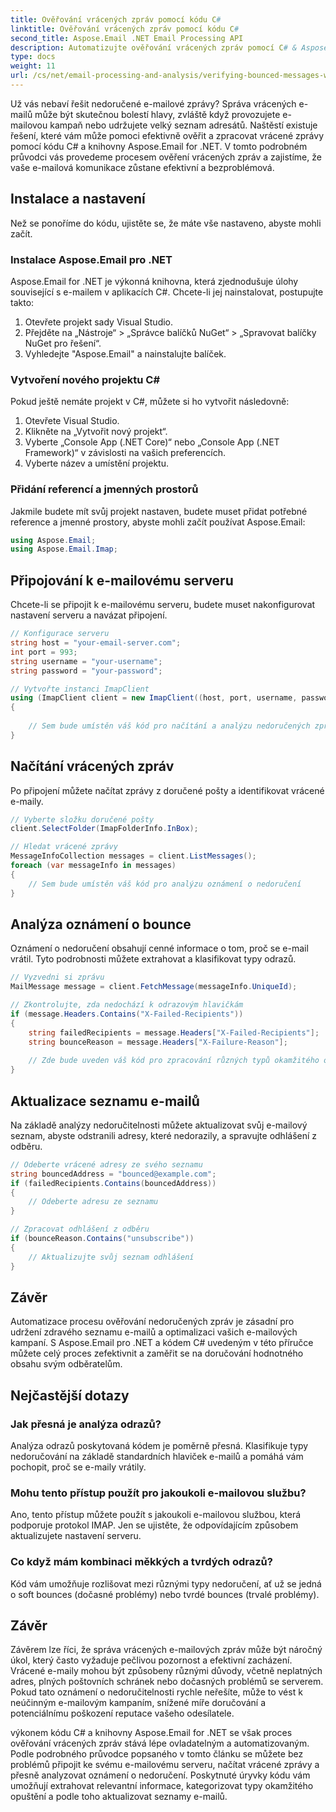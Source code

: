 ```yaml
---
title: Ověřování vrácených zpráv pomocí kódu C#
linktitle: Ověřování vrácených zpráv pomocí kódu C#
second_title: Aspose.Email .NET Email Processing API
description: Automatizujte ověřování vrácených zpráv pomocí C# & Aspose.Email pro .NET. Spravujte bez námahy e-mailové seznamy a zvyšte efektivitu kampaní.
type: docs
weight: 11
url: /cs/net/email-processing-and-analysis/verifying-bounced-messages-with-csharp-code/
---
```


Už vás nebaví řešit nedoručené e-mailové zprávy? Správa vrácených e-mailů může být skutečnou bolestí hlavy, zvláště když provozujete e-mailovou kampaň nebo udržujete velký seznam adresátů. Naštěstí existuje řešení, které vám může pomoci efektivně ověřit a zpracovat vrácené zprávy pomocí kódu C# a knihovny Aspose.Email for .NET. V tomto podrobném průvodci vás provedeme procesem ověření vrácených zpráv a zajistíme, že vaše e-mailová komunikace zůstane efektivní a bezproblémová.

## Instalace a nastavení

Než se ponoříme do kódu, ujistěte se, že máte vše nastaveno, abyste mohli začít.

### Instalace Aspose.Email pro .NET

Aspose.Email for .NET je výkonná knihovna, která zjednodušuje úlohy související s e-mailem v aplikacích C#. Chcete-li jej nainstalovat, postupujte takto:

1. Otevřete projekt sady Visual Studio.
2. Přejděte na „Nástroje“ > „Správce balíčků NuGet“ > „Spravovat balíčky NuGet pro řešení“.
3. Vyhledejte "Aspose.Email" a nainstalujte balíček.

### Vytvoření nového projektu C#

Pokud ještě nemáte projekt v C#, můžete si ho vytvořit následovně:

1. Otevřete Visual Studio.
2. Klikněte na „Vytvořit nový projekt“.
3. Vyberte „Console App (.NET Core)“ nebo „Console App (.NET Framework)“ v závislosti na vašich preferencích.
4. Vyberte název a umístění projektu.

### Přidání referencí a jmenných prostorů

Jakmile budete mít svůj projekt nastaven, budete muset přidat potřebné reference a jmenné prostory, abyste mohli začít používat Aspose.Email:

```csharp
using Aspose.Email;
using Aspose.Email.Imap;

```

## Připojování k e-mailovému serveru

Chcete-li se připojit k e-mailovému serveru, budete muset nakonfigurovat nastavení serveru a navázat připojení.

```csharp
// Konfigurace serveru
string host = "your-email-server.com";
int port = 993;
string username = "your-username";
string password = "your-password";

// Vytvořte instanci ImapClient
using (ImapClient client = new ImapClient((host, port, username, password))
{
   
    // Sem bude umístěn váš kód pro načítání a analýzu nedoručených zpráv
}
```

## Načítání vrácených zpráv

Po připojení můžete načítat zprávy z doručené pošty a identifikovat vrácené e-maily.

```csharp
// Vyberte složku doručené pošty
client.SelectFolder(ImapFolderInfo.InBox);

// Hledat vrácené zprávy
MessageInfoCollection messages = client.ListMessages();
foreach (var messageInfo in messages)
{
    // Sem bude umístěn váš kód pro analýzu oznámení o nedoručení
}
```

## Analýza oznámení o bounce

Oznámení o nedoručení obsahují cenné informace o tom, proč se e-mail vrátil. Tyto podrobnosti můžete extrahovat a klasifikovat typy odrazů.

```csharp
// Vyzvedni si zprávu
MailMessage message = client.FetchMessage(messageInfo.UniqueId);

// Zkontrolujte, zda nedochází k odrazovým hlavičkám
if (message.Headers.Contains("X-Failed-Recipients"))
{
    string failedRecipients = message.Headers["X-Failed-Recipients"];
    string bounceReason = message.Headers["X-Failure-Reason"];
    
    // Zde bude uveden váš kód pro zpracování různých typů okamžitého opuštění
}
```

## Aktualizace seznamu e-mailů

Na základě analýzy nedoručitelnosti můžete aktualizovat svůj e-mailový seznam, abyste odstranili adresy, které nedorazily, a spravujte odhlášení z odběru.

```csharp
// Odeberte vrácené adresy ze svého seznamu
string bouncedAddress = "bounced@example.com";
if (failedRecipients.Contains(bouncedAddress))
{
    // Odeberte adresu ze seznamu
}

// Zpracovat odhlášení z odběru
if (bounceReason.Contains("unsubscribe"))
{
    // Aktualizujte svůj seznam odhlášení
}
```

## Závěr

Automatizace procesu ověřování nedoručených zpráv je zásadní pro udržení zdravého seznamu e-mailů a optimalizaci vašich e-mailových kampaní. S Aspose.Email pro .NET a kódem C# uvedeným v této příručce můžete celý proces zefektivnit a zaměřit se na doručování hodnotného obsahu svým odběratelům.

## Nejčastější dotazy

### Jak přesná je analýza odrazů?

Analýza odrazů poskytovaná kódem je poměrně přesná. Klasifikuje typy nedoručování na základě standardních hlaviček e-mailů a pomáhá vám pochopit, proč se e-maily vrátily.

### Mohu tento přístup použít pro jakoukoli e-mailovou službu?

Ano, tento přístup můžete použít s jakoukoli e-mailovou službou, která podporuje protokol IMAP. Jen se ujistěte, že odpovídajícím způsobem aktualizujete nastavení serveru.

### Co když mám kombinaci měkkých a tvrdých odrazů?

Kód vám umožňuje rozlišovat mezi různými typy nedoručení, ať už se jedná o soft bounces (dočasné problémy) nebo tvrdé bounces (trvalé problémy).

## Závěr

Závěrem lze říci, že správa vrácených e-mailových zpráv může být náročný úkol, který často vyžaduje pečlivou pozornost a efektivní zacházení. Vrácené e-maily mohou být způsobeny různými důvody, včetně neplatných adres, plných poštovních schránek nebo dočasných problémů se serverem. Pokud tato oznámení o nedoručitelnosti rychle neřešíte, může to vést k neúčinným e-mailovým kampaním, snížené míře doručování a potenciálnímu poškození reputace vašeho odesílatele.

výkonem kódu C# a knihovny Aspose.Email for .NET se však proces ověřování vrácených zpráv stává lépe ovladatelným a automatizovaným. Podle podrobného průvodce popsaného v tomto článku se můžete bez problémů připojit ke svému e-mailovému serveru, načítat vrácené zprávy a přesně analyzovat oznámení o nedoručení. Poskytnuté úryvky kódu vám umožňují extrahovat relevantní informace, kategorizovat typy okamžitého opuštění a podle toho aktualizovat seznamy e-mailů.